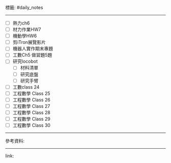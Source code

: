 標籤: #daily_notes 

---

- [ ] 熱力ch6
- [ ] 材力作業HW7
- [ ] 機動學HW6
- [ ] 剪iTron展覽影片
- [ ] 機器人實作期末專題
- [ ] 工數Ch5 做習題5題
- [ ] 研究locobot
	- [ ] 材料清單
	- [ ] 研究底盤
	- [ ] 研究手臂
- [ ] 工數class 24
- [ ] 工程數學 Class 25
- [ ] 工程數學 Class 26
- [ ] 工程數學 Class 27
- [ ] 工程數學 Class 28
- [ ] 工程數學 Class 29
- [ ] 工程數學 Class 30

---

參考資料:



---

link:

